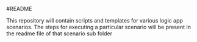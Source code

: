 #README

This repository will contain scripts and templates for various logic app scenarios. The steps for executing a particular scenario will be present in the readme file of that scenario sub folder
